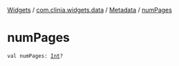 [Widgets](../../index.md) / [com.clinia.widgets.data](../index.md) / [Metadata](index.md) / [numPages](./num-pages.md)

# numPages

`val numPages: `[`Int`](https://kotlinlang.org/api/latest/jvm/stdlib/kotlin/-int/index.html)`?`